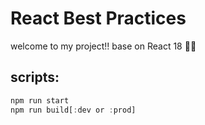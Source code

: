 # React Best Practices
welcome to my project!!
base on React 18 :ox::ox:

## scripts:
```js
npm run start
npm run build[:dev or :prod]
```